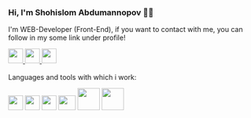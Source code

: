 ### Hi, I'm Shohislom Abdumannopov 🧑‍💻
I'm WEB-Developer (Front-End), if you want to contact with me, you can follow in my some link under profile!

<a href='https://t.me/mrsigma_2010'>
    <img src='https://avatars.mds.yandex.net/i?id=a5ca45ebc1978fac6470427e1cfe8b00ba9df5ca-9237877-images-thumbs&n=13' width='30px' />
</a>
<a href='https://www.instagram.com/_rasulov_.07'>
    <img src='https://www.clipartmax.com/png/middle/124-1243791_social-media-logo-computer-icons-social-media-hd-icons.png' width='30px' />
</a>
<a href='https://www.facebook.com/profile.php?id=100092285370630'>
    <img src='https://avatars.mds.yandex.net/i?id=cd21c7bc331170ff81e8c0ea9a513d1ef7fdba4b-8497057-images-thumbs&n=13' width='30px' />
</a>
<br />
<br />
Languages and tools with which i work: 

<code><img src='https://pbs.twimg.com/media/DgvC_pWX0AACW_L.jpg' width='30px' /></code>
<code><img src='https://yt3.ggpht.com/ytc/AKedOLTJD5FAJe0M0sjMKIi4gr2cLbw4mr572sQ2vs-S=s900-c-k-c0x00ffffff-no-rj' width='30px' /></code>
<code><img src='https://avatars.mds.yandex.net/i?id=6dfa4b5f9c7398c537d29f15c9c1dc13a5971b38-7014775-images-thumbs&n=13' width='30px'  /></code>
<code><img src='https://avatars.mds.yandex.net/i?id=858f366e2cad2105d4d79e2f24d6333cf9e3a9bd-6222399-images-thumbs&n=13' width='35px' height='30px'  /></code>
<code><img src='https://avatars.mds.yandex.net/i?id=377c020e7e4d47d5db18aadca9568ed52c4751e5-6503967-images-thumbs&n=13' width='45px' /></code>
<code><img src='https://avatars.mds.yandex.net/i?id=4514b142a158a48da033eb8ec1264cebe7f84e96-5876418-images-thumbs&n=13' width='45px' /></code>
